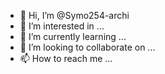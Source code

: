 - 👋 Hi, I’m @Symo254-archi
- 👀 I’m interested in ...
- 🌱 I’m currently learning ...
- 💞️ I’m looking to collaborate on ...
- 📫 How to reach me ...

<!---
Symo254-archi/Symo254-archi is a ✨ special ✨ repository because its `README.md` (this file) appears on your GitHub profile.
You can click the Preview link to take a look at your changes.
--->
